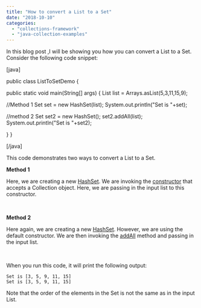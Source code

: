```yaml
---
title: "How to convert a List to a Set"
date: "2018-10-10"
categories: 
  - "collections-framework"
  - "java-collection-examples"
---
```


In this blog post ,I will be showing you how you can convert a List to a Set. Consider the following code snippet:

\[java\]

public class ListToSetDemo {

public static void main(String\[\] args) { List<Integer> list = Arrays.asList(5,3,11,15,9);

//Method 1 Set<Integer> set = new HashSet<Integer>(list); System.out.println("Set is "+set);

//method 2 Set<Integer> set2 = new HashSet<Integer>(); set2.addAll(list); System.out.println("Set is "+set2);

} }

\[/java\]

This code demonstrates two ways to convert a List to a Set.

**Method 1**

Here, we are creating a new [HashSet](https://docs.oracle.com/javase/8/docs/api/java/util/HashSet.html). We are invoking the [constructor](https://docs.oracle.com/javase/8/docs/api/java/util/HashSet.html#HashSet-java.util.Collection-) that accepts a Collection object. Here, we are passing in the input list to this constructor.

 

**Method 2**

Here again, we are creating a new [HashSet](https://docs.oracle.com/javase/8/docs/api/java/util/HashSet.html). However, we are using the default constructor. We are then invoking the [addAll](https://docs.oracle.com/javase/8/docs/api/java/util/Set.html#addAll-java.util.Collection-) method and passing in the input list.

 

When you run this code, it will print the following output:

```
Set is [3, 5, 9, 11, 15]
Set is [3, 5, 9, 11, 15]
```

Note that the order of the elements in the Set is not the same as in the input List.

